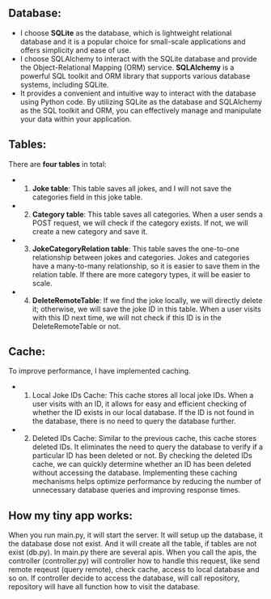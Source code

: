
## Database:

- I choose **SQLite** as the database, which is lightweight relational database and it is a popular choice for 
small-scale applications and offers simplicity and ease of use.
- I choose SQLAlchemy to interact with the SQLite database and provide the Object-Relational Mapping (ORM) service. 
**SQLAlchemy** is a powerful SQL toolkit and ORM library that supports various database systems, including SQLite. 
- It provides a convenient and intuitive way to interact with the database using Python code.
By utilizing SQLite as the database and SQLAlchemy as the SQL toolkit and ORM, you can effectively manage and manipulate your data within your application.


## Tables:

There are **four tables** in total:
- 1. **Joke table**: This table saves all jokes, and I will not save the categories field in this joke table.
- 2. **Category table**: This table saves all categories. When a user sends a POST request, we will check if the category exists. 
If not, we will create a new category and save it.
- 3. **JokeCategoryRelation table**: This table saves the one-to-one relationship between jokes and categories. 
Jokes and categories have a many-to-many relationship, so it is easier to save them in the relation table. 
If there are more category types, it will be easier to scale.
- 4. **DeleteRemoteTable**: If we find the joke locally, we will directly delete it; otherwise, we will save the joke ID in this table. 
When a user visits with this ID next time, we will not check if this ID is in the DeleteRemoteTable or not.


## Cache:

To improve performance, I have implemented caching.
- 1. Local Joke IDs Cache: This cache stores all local joke IDs. When a user visits with an ID, 
it allows for easy and efficient checking of whether the ID exists in our local database. 
If the ID is not found in the database, there is no need to query the database further.
- 2. Deleted IDs Cache: Similar to the previous cache, this cache stores deleted IDs. 
It eliminates the need to query the database to verify if a particular ID has been deleted or not. 
By checking the deleted IDs cache, we can quickly determine whether an ID has been deleted without accessing the database.
Implementing these caching mechanisms helps optimize performance by reducing the number of unnecessary database queries and improving response times.


## How my tiny app works:

When you run main.py, it will start the server. It will setup up the database, it the database dose not exist.
And it will create all the table, if tables are not exist (db.py).
In main.py there are several apis. When you call the apis, the controller (controller.py) will controller how to handle
this request, like send remote reqeust (query remote), check cache, access to local database and so on.
If controller decide to access the database, will call repository, repository will have all function how to visit 
the database.
